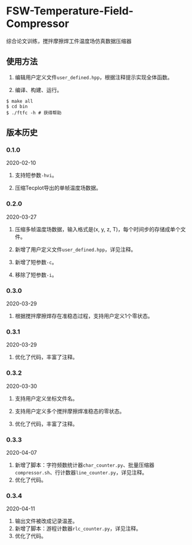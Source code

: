 FSW-Temperature-Field-Compressor
================================

综合论文训练，搅拌摩擦焊工件温度场仿真数据压缩器

使用方法
--------

1.	编辑用户定义文件`user_defined.hpp`，根据注释提示实现全体函数。

2.	编译、构建、运行。

```
$ make all
$ cd bin
$ ./ftfc -h # 获得帮助
```

版本历史
--------

### 0.1.0

2020-02-10

1.	支持短参数`-hvi`。

2.	压缩Tecplot导出的单帧温度场数据。

### 0.2.0

2020-03-27

1.	压缩多帧温度场数据，输入格式是(x, y, z, T)，每个时间步的存储成单个文件。

2.	新增了用户定义文件`user_defined.hpp`，详见注释。

3.	新增了短参数`-c`。

4.	移除了短参数`-i`。

### 0.3.0

2020-03-29

1.	根据搅拌摩擦焊存在准稳态过程，支持用户定义1个零状态。

### 0.3.1

2020-03-29

1.	优化了代码，丰富了注释。

### 0.3.2

2020-03-30

1.	支持用户定义坐标文件名。

2.	支持用户定义多个搅拌摩擦焊准稳态的零状态。

3.	优化了代码，丰富了注释。

### 0.3.3

2020-04-07

1.	新增了脚本：字符频数统计器`char_counter.py`、批量压缩器`compressor.sh`、行计数器`line_counter.py`，详见注释。
2.	优化了代码。

### 0.3.4

2020-04-11

1.	输出文件被改成记录温差。
2.	新增了脚本：游程计数器`rlc_counter.py`，详见注释。
3.	优化了代码。
